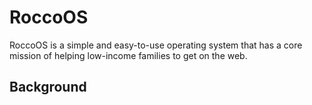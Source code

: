 # RoccoOS
RoccoOS is a simple and easy-to-use operating system that has a core mission of helping low-income families to get on the web.

## Background
